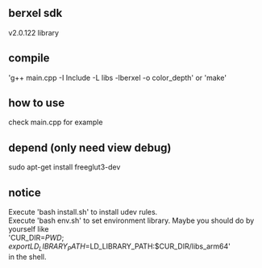 ## berxel sdk  
v2.0.122 library 

## compile  
'g++ main.cpp -I Include -L libs -lberxel -o color_depth' or 'make'

## how to use
check main.cpp for example

## depend (only need view debug)
sudo apt-get install freeglut3-dev

## notice
Execute 'bash install.sh' to install udev rules.   
Execute 'bash env.sh' to set environment library.
Maybe you should do by yourself like  
'CUR_DIR=$PWD; export LD_LIBRARY_PATH=$LD_LIBRARY_PATH:$CUR_DIR/libs_arm64'  
in the shell.
